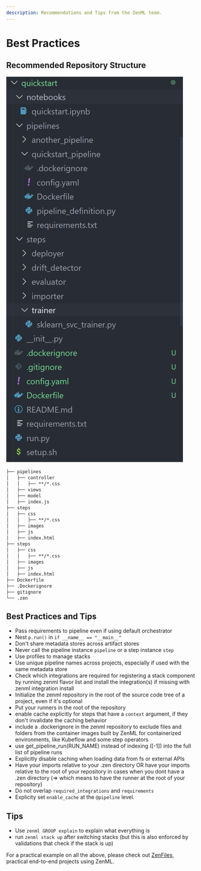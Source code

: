 ```yaml
---
description: Recommendations and Tips from the ZenML team.
---
```


# Best Practices

## Recommended Repository Structure

![](../.gitbook/assets/image.png)

```
├── pipelines
│   ├── controller
│   │   ├── **/*.css
│   ├── views
│   ├── model
│   ├── index.js
├── steps
│   ├── css
│   │   ├── **/*.css
│   ├── images
│   ├── js
│   ├── index.html
├── steps
│   ├── css
│   │   ├── **/*.css
│   ├── images
│   ├── js
│   ├── index.html
├── Dockerfile
├── .Dockerignore
├── gitignore
└── .zen
```

## Best Practices and Tips

* Pass requirements to pipeline even if using default orchestrator
* Nest `p.run()` in `if __name__ == "__main__"`
* Don't share metadata stores across artifact stores
* Never call the pipeline instance `pipeline` or a step instance `step`
* Use profiles to manage stacks
* Use unique pipeline names across projects, especially if used with the same metadata store
* Check which integrations are required for registering a stack component by running zenml flavor list and install the integration(s) if missing with zenml integration install
* Initialize the zenml repository in the root of the source code tree of a project, even if it's optional
* Put your runners in the root of the repository
* enable cache explicitly for steps that have a `context` argument, if they don't invalidate the caching behavior
* include a .dockerignore in the zenml repository to exclude files and folders from the container images built by ZenML for containerized environments, like Kubeflow and some step operators
* use get\_pipeline\_run(RUN\_NAME) instead of indexing (\[-1]) into the full list of pipeline runs
* Explicitly disable caching when loading data from fs or external APIs
* Have your imports relative to your .zen directory OR have your imports relative to the root of your repository in cases when you dont have a .zen directory (=> which means to have the runner at the root of your repository)
* Do not overlap `required_integrations` and `requirements`
* Explicity set `enable_cache` at the `@pipeline` level.

## Tips

* Use `zenml GROUP explain` to explain what everything is
* run `zenml stack up` after switching stacks (but this is also enforced by validations that check if the stack is up)

For a practical example on all the above, please check out [ZenFiles](https://github.com/zenml-io/zenfiles), practical end-to-end projects using ZenML.
